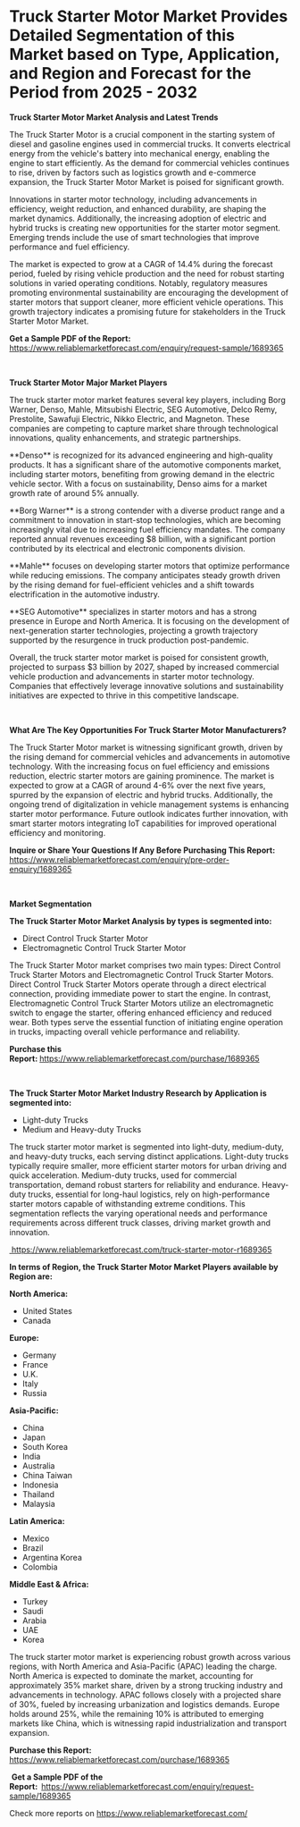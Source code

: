 <p><h1>Truck Starter Motor Market Provides Detailed Segmentation of this Market based on Type, Application, and Region and Forecast for the Period from 2025 - 2032</h1></p><p><strong>Truck Starter Motor Market Analysis and Latest Trends</strong></p>
<p><p>The Truck Starter Motor is a crucial component in the starting system of diesel and gasoline engines used in commercial trucks. It converts electrical energy from the vehicle's battery into mechanical energy, enabling the engine to start efficiently. As the demand for commercial vehicles continues to rise, driven by factors such as logistics growth and e-commerce expansion, the Truck Starter Motor Market is poised for significant growth.</p><p>Innovations in starter motor technology, including advancements in efficiency, weight reduction, and enhanced durability, are shaping the market dynamics. Additionally, the increasing adoption of electric and hybrid trucks is creating new opportunities for the starter motor segment. Emerging trends include the use of smart technologies that improve performance and fuel efficiency.</p><p>The market is expected to grow at a CAGR of 14.4% during the forecast period, fueled by rising vehicle production and the need for robust starting solutions in varied operating conditions. Notably, regulatory measures promoting environmental sustainability are encouraging the development of starter motors that support cleaner, more efficient vehicle operations. This growth trajectory indicates a promising future for stakeholders in the Truck Starter Motor Market.</p></p>
<p><strong>Get a Sample PDF of the Report:&nbsp;</strong> <a href="https://www.reliablemarketforecast.com/enquiry/request-sample/1689365?utm_campaign=3097&utm_medium=2&utm_source=Github&utm_content=ia&utm_term=30032025&utm_id=truck-starter-motor">https://www.reliablemarketforecast.com/enquiry/request-sample/1689365</a></p>
<p>&nbsp;</p>
<p><strong>Truck Starter Motor Major Market Players</strong></p>
<p><p>The truck starter motor market features several key players, including Borg Warner, Denso, Mahle, Mitsubishi Electric, SEG Automotive, Delco Remy, Prestolite, Sawafuji Electric, Nikko Electric, and Magneton. These companies are competing to capture market share through technological innovations, quality enhancements, and strategic partnerships.</p><p>**Denso** is recognized for its advanced engineering and high-quality products. It has a significant share of the automotive components market, including starter motors, benefiting from growing demand in the electric vehicle sector. With a focus on sustainability, Denso aims for a market growth rate of around 5% annually.</p><p>**Borg Warner** is a strong contender with a diverse product range and a commitment to innovation in start-stop technologies, which are becoming increasingly vital due to increasing fuel efficiency mandates. The company reported annual revenues exceeding $8 billion, with a significant portion contributed by its electrical and electronic components division.</p><p>**Mahle** focuses on developing starter motors that optimize performance while reducing emissions. The company anticipates steady growth driven by the rising demand for fuel-efficient vehicles and a shift towards electrification in the automotive industry.</p><p>**SEG Automotive** specializes in starter motors and has a strong presence in Europe and North America. It is focusing on the development of next-generation starter technologies, projecting a growth trajectory supported by the resurgence in truck production post-pandemic.</p><p>Overall, the truck starter motor market is poised for consistent growth, projected to surpass $3 billion by 2027, shaped by increased commercial vehicle production and advancements in starter motor technology. Companies that effectively leverage innovative solutions and sustainability initiatives are expected to thrive in this competitive landscape.</p></p>
<p>&nbsp;</p>
<p><strong>What Are The Key Opportunities For Truck Starter Motor Manufacturers?</strong></p>
<p><p>The Truck Starter Motor market is witnessing significant growth, driven by the rising demand for commercial vehicles and advancements in automotive technology. With the increasing focus on fuel efficiency and emissions reduction, electric starter motors are gaining prominence. The market is expected to grow at a CAGR of around 4-6% over the next five years, spurred by the expansion of electric and hybrid trucks. Additionally, the ongoing trend of digitalization in vehicle management systems is enhancing starter motor performance. Future outlook indicates further innovation, with smart starter motors integrating IoT capabilities for improved operational efficiency and monitoring.</p></p>
<p><strong>Inquire or Share Your Questions If Any Before Purchasing This Report:</strong> <a href="https://www.reliablemarketforecast.com/enquiry/pre-order-enquiry/1689365?utm_campaign=3097&utm_medium=2&utm_source=Github&utm_content=ia&utm_term=30032025&utm_id=truck-starter-motor">https://www.reliablemarketforecast.com/enquiry/pre-order-enquiry/1689365</a></p>
<p>&nbsp;</p>
<p><strong>Market Segmentation</strong></p>
<p><strong>The Truck Starter Motor Market Analysis by types is segmented into:</strong></p>
<p><ul><li>Direct Control Truck Starter Motor</li><li>Electromagnetic Control Truck Starter Motor</li></ul></p>
<p><p>The Truck Starter Motor market comprises two main types: Direct Control Truck Starter Motors and Electromagnetic Control Truck Starter Motors. Direct Control Truck Starter Motors operate through a direct electrical connection, providing immediate power to start the engine. In contrast, Electromagnetic Control Truck Starter Motors utilize an electromagnetic switch to engage the starter, offering enhanced efficiency and reduced wear. Both types serve the essential function of initiating engine operation in trucks, impacting overall vehicle performance and reliability.</p></p>
<p><strong>Purchase this Report:&nbsp;</strong><a href="https://www.reliablemarketforecast.com/purchase/1689365?utm_campaign=3097&utm_medium=2&utm_source=Github&utm_content=ia&utm_term=30032025&utm_id=truck-starter-motor">https://www.reliablemarketforecast.com/purchase/1689365</a></p>
<p>&nbsp;</p>
<p><strong>The Truck Starter Motor Market Industry Research by Application is segmented into:</strong></p>
<p><ul><li>Light-duty Trucks</li><li>Medium and Heavy-duty Trucks</li></ul></p>
<p><p>The truck starter motor market is segmented into light-duty, medium-duty, and heavy-duty trucks, each serving distinct applications. Light-duty trucks typically require smaller, more efficient starter motors for urban driving and quick acceleration. Medium-duty trucks, used for commercial transportation, demand robust starters for reliability and endurance. Heavy-duty trucks, essential for long-haul logistics, rely on high-performance starter motors capable of withstanding extreme conditions. This segmentation reflects the varying operational needs and performance requirements across different truck classes, driving market growth and innovation.</p></p>
<p><a href="https://www.reliablemarketforecast.com/truck-starter-motor-r1689365?utm_campaign=3097&utm_medium=2&utm_source=Github&utm_content=ia&utm_term=30032025&utm_id=truck-starter-motor">&nbsp;https://www.reliablemarketforecast.com/truck-starter-motor-r1689365</a></p>
<p><strong>In terms of Region, the Truck Starter Motor Market Players available by Region are:</strong></p>
<p>
    <p> <strong> North America: </strong>
        <ul>
            <li>United States</li>
            <li>Canada</li>
        </ul>
        </p> 
    <p> <strong> Europe: </strong>
        <ul>
            <li>Germany</li>
            <li>France</li>
            <li>U.K.</li>
            <li>Italy</li>
            <li>Russia</li>
        </ul>
        </p> 
    <p> <strong> Asia-Pacific: </strong>
        <ul>
            <li>China</li>
            <li>Japan</li>
            <li>South Korea</li>
            <li>India</li>
            <li>Australia</li>
            <li>China Taiwan</li>
            <li>Indonesia</li>
            <li>Thailand</li>
            <li>Malaysia</li>
        </ul>
        </p> 
    <p> <strong> Latin America: </strong>
        <ul>
            <li>Mexico</li>
            <li>Brazil</li>
            <li>Argentina Korea</li>
            <li>Colombia</li>
        </ul>
        </p> 
    <p> <strong> Middle East & Africa: </strong>
        <ul>
            <li>Turkey</li>
            <li>Saudi</li>
            <li>Arabia</li>
            <li>UAE</li>
            <li>Korea</li>
        </ul>
    </p>
    </p>
<p><p>The truck starter motor market is experiencing robust growth across various regions, with North America and Asia-Pacific (APAC) leading the charge. North America is expected to dominate the market, accounting for approximately 35% market share, driven by a strong trucking industry and advancements in technology. APAC follows closely with a projected share of 30%, fueled by increasing urbanization and logistics demands. Europe holds around 25%, while the remaining 10% is attributed to emerging markets like China, which is witnessing rapid industrialization and transport expansion.</p></p>
<p><strong>Purchase this Report: </strong><a href="https://www.reliablemarketforecast.com/purchase/1689365?utm_campaign=3097&utm_medium=2&utm_source=Github&utm_content=ia&utm_term=30032025&utm_id=truck-starter-motor">https://www.reliablemarketforecast.com/purchase/1689365</a></p>
<p>&nbsp;<strong>Get a Sample PDF of the Report:&nbsp;&nbsp;</strong><a href="https://www.reliablemarketforecast.com/enquiry/request-sample/1689365?utm_campaign=3097&utm_medium=2&utm_source=Github&utm_content=ia&utm_term=30032025&utm_id=truck-starter-motor">https://www.reliablemarketforecast.com/enquiry/request-sample/1689365</a></p>
<p><strong></strong></p>
<p>Check more reports on <a href="https://www.reliablemarketforecast.com/?utm_campaign=3097&utm_medium=2&utm_source=Github&utm_content=ia&utm_term=30032025&utm_id=truck-starter-motor">https://www.reliablemarketforecast.com/</a></p>